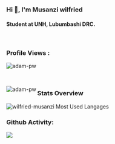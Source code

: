 <h3 align="left">Hi 👋, I'm Musanzi wilfried</h3>
<h4 align="left">Student at UNH, Lubumbashi DRC.</h4>

<br>
<p align="left"> <h3>Profile Views :</h3> <img src="https://komarev.com/ghpvc/?username=wilfried-musanzi&label=Profile%20views&color=0e75b6&style=flat"
    alt="adam-pw" />
  </p>
<br>

<p align="left"><img align="left" src="https://github.com/Adam-pw/Adam-pw/blob/main/animation_500_kxa883sd.gif" alt="adam-pw" /></p>


### Stats Overview
<p align="left">
    
![wilfried-musanzi Most Used Langages](https://github-readme-stats.vercel.app/api/top-langs/?username=wilfried-musanzi&langs_count=10&theme=tokyonight&layout=compact)
</p>

### Github Activity:

<img align="center" src="https://activity-graph.herokuapp.com/graph?username=wilfried-musanzi&theme=dracula&color=B994E6&bg_color=2B2D3D" />
